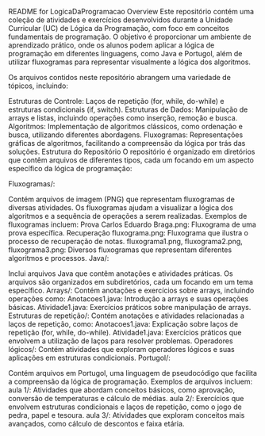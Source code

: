 README for LogicaDaProgramacao
Overview
Este repositório contém uma coleção de atividades e exercícios desenvolvidos durante a Unidade Curricular (UC) de Lógica da Programação, com foco em conceitos fundamentais de programação. O objetivo é proporcionar um ambiente de aprendizado prático, onde os alunos podem aplicar a lógica de programação em diferentes linguagens, como Java e Portugol, além de utilizar fluxogramas para representar visualmente a lógica dos algoritmos.

Os arquivos contidos neste repositório abrangem uma variedade de tópicos, incluindo:

Estruturas de Controle: Laços de repetição (for, while, do-while) e estruturas condicionais (if, switch).
Estruturas de Dados: Manipulação de arrays e listas, incluindo operações como inserção, remoção e busca.
Algoritmos: Implementação de algoritmos clássicos, como ordenação e busca, utilizando diferentes abordagens.
Fluxogramas: Representações gráficas de algoritmos, facilitando a compreensão da lógica por trás das soluções.
Estrutura do Repositório
O repositório é organizado em diretórios que contêm arquivos de diferentes tipos, cada um focando em um aspecto específico da lógica de programação:

Fluxogramas/:

Contém arquivos de imagem (PNG) que representam fluxogramas de diversas atividades. Os fluxogramas ajudam a visualizar a lógica dos algoritmos e a sequência de operações a serem realizadas.
Exemplos de fluxogramas incluem:
Prova Carlos Eduardo Braga.png: Fluxograma de uma prova específica.
Recuperação fluxograma.png: Fluxograma que ilustra o processo de recuperação de notas.
fluxograma1.png, fluxograma2.png, fluxograma3.png: Diversos fluxogramas que representam diferentes algoritmos e processos.
Java/:

Inclui arquivos Java que contêm anotações e atividades práticas. Os arquivos são organizados em subdiretórios, cada um focando em um tema específico.
Arrays/:
Contém anotações e exercícios sobre arrays, incluindo operações como:
Anotacoes1.java: Introdução a arrays e suas operações básicas.
Atividade1.java: Exercícios práticos sobre manipulação de arrays.
Estruturas de repetição/:
Contém anotações e atividades relacionadas a laços de repetição, como:
Anotacoes1.java: Explicação sobre laços de repetição (for, while, do-while).
Atividade1.java: Exercícios práticos que envolvem a utilização de laços para resolver problemas.
Operadores lógicos/:
Contém atividades que exploram operadores lógicos e suas aplicações em estruturas condicionais.
Portugol/:

Contém arquivos em Portugol, uma linguagem de pseudocódigo que facilita a compreensão da lógica de programação.
Exemplos de arquivos incluem:
aula 1/: Atividades que abordam conceitos básicos, como aprovação, conversão de temperaturas e cálculo de médias.
aula 2/: Exercícios que envolvem estruturas condicionais e laços de repetição, como o jogo de pedra, papel e tesoura.
aula 3/: Atividades que exploram conceitos mais avançados, como cálculo de descontos e faixa etária.
